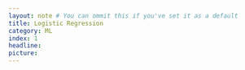 ```yaml
---
layout: note # You can ommit this if you've set it as a default
title: Logistic Regression
category: ML
index: 1
headline: 
picture:
---
```


